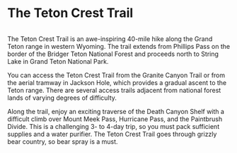 <!DOCTYPE html>
<html lang="en">
<head>

   <!--    
    Author: Chrstopher Swiger
     Date:1/25/2022
     Filename: code1-4.html
   -->
   <meta charset="utf-8">
   <title>Coding Challenge 1-4</title>
   <link href="code1-4styles.css" rel="stylesheet"/>
</head>
<body>
   <h1>The Teton Crest Trail</h1>
    <img src="code1-4_image.png" alt="" />
    
   <p>The Teton Crest Trail is an awe-inspiring 40-mile hike along the Grand Teton 
      range in western Wyoming. The trail extends from Phillips Pass on the border 
      of the Bridger Teton National Forest and proceeds north to String Lake
      in Grand Teton National Park.</p>

   <p>You can access the Teton Crest Trail from the Granite Canyon Trail or from
      the aerial tramway in Jackson Hole, which provides a gradual ascent to the
      Teton range. There are several access trails adjacent from national forest
      lands of varying degrees of difficulty.</p>

   <p>Along the trail, enjoy an exciting traverse of the Death Canyon Shelf with a        difficult climb over Mount Meek Pass, Hurricane Pass, and the Paintbrush            Divide. This is a challenging 3- to 4-day trip, so you must pack sufficient         supplies and a water purifier. The Teton Crest Trail goes through grizzly           bear country, so bear spray is a must.</p>
